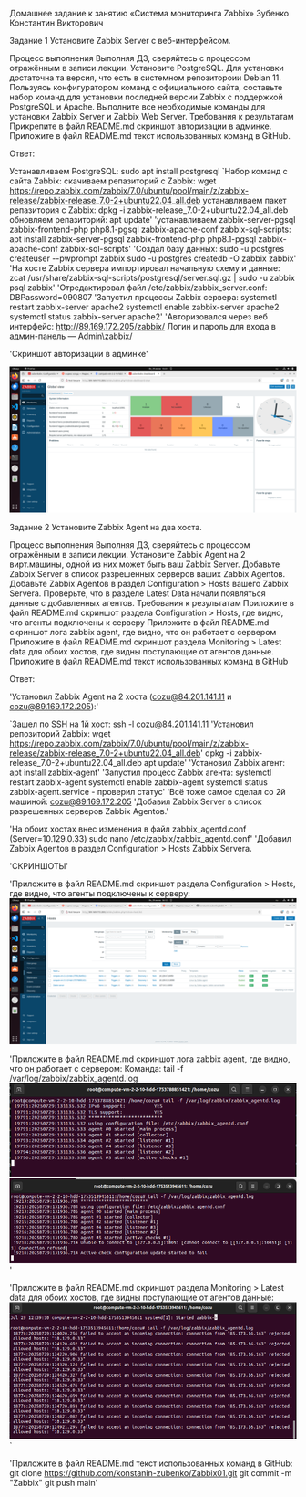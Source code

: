 Домашнее задание к занятию «Система мониторинга Zabbix» Зубенко Константин Викторович

Задание 1
Установите Zabbix Server с веб-интерфейсом.

Процесс выполнения
Выполняя ДЗ, сверяйтесь с процессом отражённым в записи лекции.
Установите PostgreSQL. Для установки достаточна та версия, что есть в системном репозитороии Debian 11.
Пользуясь конфигуратором команд с официального сайта, составьте набор команд для установки последней версии Zabbix с поддержкой PostgreSQL и Apache.
Выполните все необходимые команды для установки Zabbix Server и Zabbix Web Server.
Требования к результатам
Прикрепите в файл README.md скриншот авторизации в админке.
Приложите в файл README.md текст использованных команд в GitHub.

Ответ:


Устанавливаем PostgreSQL: sudo apt install postgresql
`Набор команд с сайта Zabbix:
скачиваем репазиторий с Zabbix: wget https://repo.zabbix.com/zabbix/7.0/ubuntu/pool/main/z/zabbix-release/zabbix-release_7.0-2+ubuntu22.04_all.deb
устанавливаем пакет репазитория с Zabbix:
dpkg -i zabbix-release_7.0-2+ubuntu22.04_all.deb
обновляем репазиторий:
apt update'
'устанавливаем zabbix-server-pgsql zabbix-frontend-php php8.1-pgsql zabbix-apache-conf zabbix-sql-scripts: apt install zabbix-server-pgsql zabbix-frontend-php php8.1-pgsql zabbix-apache-conf zabbix-sql-scripts'
'Создал базу данных: sudo -u postgres createuser --pwprompt zabbix sudo -u postgres createdb -O zabbix zabbix'
'На хосте Zabbix сервера импортировал начальную схему и данные: zcat /usr/share/zabbix-sql-scripts/postgresql/server.sql.gz | sudo -u zabbix psql zabbix'
'Отредактировал файл /etc/zabbix/zabbix_server.conf: DBPassword=090807
'Запустил процессы Zabbix сервера: systemctl restart zabbix-server apache2 systemctl enable zabbix-server apache2 systemctl status zabbix-server apache2'
'Авторизовался через веб интерфейс: http://89.169.172.205/zabbix/ Логин и пароль для входа в админ-панель — Admin\zabbix/

'Скриншот авторизации в админке'

![alt text](https://github.com/konstanin-zubenko/Zabbix01/blob/main/img/51.png)

Задание 2
Установите Zabbix Agent на два хоста.

Процесс выполнения
Выполняя ДЗ, сверяйтесь с процессом отражённым в записи лекции.
Установите Zabbix Agent на 2 вирт.машины, одной из них может быть ваш Zabbix Server.
Добавьте Zabbix Server в список разрешенных серверов ваших Zabbix Agentов.
Добавьте Zabbix Agentов в раздел Configuration > Hosts вашего Zabbix Servera.
Проверьте, что в разделе Latest Data начали появляться данные с добавленных агентов.
Требования к результатам
Приложите в файл README.md скриншот раздела Configuration > Hosts, где видно, что агенты подключены к серверу
Приложите в файл README.md скриншот лога zabbix agent, где видно, что он работает с сервером
Приложите в файл README.md скриншот раздела Monitoring > Latest data для обоих хостов, где видны поступающие от агентов данные.
Приложите в файл README.md текст использованных команд в GitHub

Ответ:

'Установил Zabbix Agent на 2 хоста (cozu@84.201.141.11 и cozu@89.169.172.205):'

`Зашел по SSH на 1й хост: ssh -l cozu@84.201.141.11
'Установил репозиторий Zabbix: wget https://repo.zabbix.com/zabbix/7.0/ubuntu/pool/main/z/zabbix-release/zabbix-release_7.0-2+ubuntu22.04_all.deb' dpkg -i zabbix-release_7.0-2+ubuntu22.04_all.deb apt update'
'Установил Zabbix агент: apt install zabbix-agent'
'Запустил процесс Zabbix агента: systemctl restart zabbix-agent systemctl enable zabbix-agent systemctl status zabbix-agent.service - проверил статус'
'Всё тоже самое сделал со 2й машиной: cozu@89.169.172.205
'Добавил Zabbix Server в список разрешенных серверов Zabbix Agentов.'

'На обоих хостах внес изменения в файл zabbix_agentd.conf (Server=10.129.0.33) sudo nano /etc/zabbix/zabbix_agentd.conf'
'Добавил Zabbix Agentов в раздел Configuration > Hosts Zabbix Servera.

'СКРИНШОТЫ'

'Приложите в файл README.md скриншот раздела Configuration > Hosts, где видно, что агенты подключены к серверу: 
![alt text](https://github.com/konstanin-zubenko/Zabbix01/blob/main/img/56.png)

'Приложите в файл README.md скриншот лога zabbix agent, где видно, что он работает с сервером: Команда: tail -f /var/log/zabbix/zabbix_agentd.log 
![alt text](https://github.com/konstanin-zubenko/Zabbix01/blob/main/img/57.png)
![alt text](https://github.com/konstanin-zubenko/Zabbix01/blob/main/img/58.png)'

'Приложите в файл README.md скриншот раздела Monitoring > Latest data для обоих хостов, где видны поступающие от агентов данные: 
![alt text](https://github.com/konstanin-zubenko/Zabbix01/blob/main/img/54.png)`

'Приложите в файл README.md текст использованных команд в GitHub: git clone https://github.com/konstanin-zubenko/Zabbix01.git git commit -m "Zabbix" git push main'